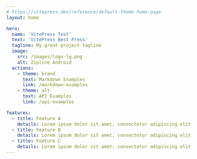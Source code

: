 ```yaml
---
# https://vitepress.dev/reference/default-theme-home-page
layout: home

hero:
  name: 'VitePress Test'
  text: 'VitePress Best Press'
  tagline: My great project tagline
  image:
    src: /images/logo-lg.png
    alt: Zipline Android
  actions:
    - theme: brand
      text: Markdown Examples
      link: /markdown-examples
    - theme: alt
      text: API Examples
      link: /api-examples

features:
  - title: Feature A
    details: Lorem ipsum dolor sit amet, consectetur adipiscing elit
  - title: Feature B
    details: Lorem ipsum dolor sit amet, consectetur adipiscing elit
  - title: Feature C
    details: Lorem ipsum dolor sit amet, consectetur adipiscing elit
---
```

